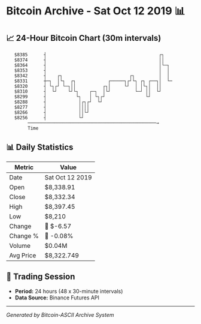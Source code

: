 # Bitcoin Archive - Sat Oct 12 2019 📊

## 📈 24-Hour Bitcoin Chart (30m intervals)

```
   $8385      ┤                                          ┌┐    
   $8374      ┤                                          ││    
   $8364      ┤                                          │└─┐  
   $8353      ┤                                          │  │  
   $8342      ┤    ┌┐                         ┌┐         │  │  
   $8331      ┼─┐  │└┐  ┌┐            ┌─────┐┌┘└┐ ┌┐ ┌──┐│  └─ 
   $8320      ┤ └┐┌┘ └─┐││          ┌┐│     └┘  │ │└┐│  ││     
   $8310      ┤  └┘    └┘└┐    ┌─┐  │└┘         └─┘ ││  └┘     
   $8299      ┤           └┐   │ └┐┌┘               └┘         
   $8288      ┤            │┌┐┌┘  └┘                           
   $8277      ┤            ││││                                
   $8266      ┤            ││└┘                                
   $8256      ┤            └┘                                  
        ────────────────────────────────────────────────→
        Time
```

## 📊 Daily Statistics

| Metric | Value |
|--------|-------|
| Date | Sat Oct 12 2019 |
| Open | $8,338.91 |
| Close | $8,332.34 |
| High | $8,397.45 |
| Low | $8,210 |
| Change | 🔴 $-6.57 |
| Change % | 🔴 -0.08% |
| Volume | $0.04M |
| Avg Price | $8,322.749 |

## 📅 Trading Session

- **Period:** 24 hours (48 x 30-minute intervals)
- **Data Source:** Binance Futures API

---
*Generated by Bitcoin-ASCII Archive System*
